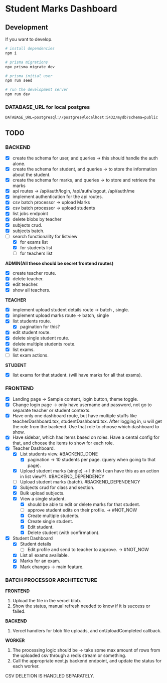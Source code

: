 # Student Marks Dashboard

## Development

If you want to develop.

```bash
# install dependencies
npm i

# prisma migrations
npx prisma migrate dev

# prisma initial user
npm run seed

# run the development server
npm run dev
```

### DATABASE_URL for local postgres

```.env
DATABASE_URL=postgresql://postgres@localhost:5432/mydb?schema=public
```

## TODO

### BACKEND

- [x] create the schema for user, and queries -> this should handle the auth alone.
- [x] create the schema for student, and queries -> to store the information about the student.
- [x] create the schema for marks, and queries -> to store and retrieve the marks
- [x] api routes -> /api/auth/login, /api/auth/logout, /api/auth/me
- [x] implement authentication for the api routes.
- [x] csv batch processor -> upload Marks
- [x] csv batch processor -> upload students
- [x] list jobs endpoint
- [x] delete blobs by teacher
- [x] subjects crud.
- [x] subjects batch.
- [ ] search functionality for listview
  - [x] for exams list
  - [x] for students list
  - [ ] for teachers list

**ADMIN(All these should be secret frontend routes)**
- [x] create teacher route.
- [x] delete teacher.
- [x] edit teacher.
- [x] show all teachers.

**TEACHER**
- [x] implement upload student details route -> batch , single.
- [x] implement upload marks route -> batch, single
- [x] list students route.
  - [x] pagination for this?
- [x] edit student route.
- [x] delete single student route.
- [x] delete multiple students route.
- [x] list exams.
- [ ] list exam actions.

**STUDENT**
- [x] list exams for that student. (will have marks for all that exams).


### FRONTEND

- [x] Landing page -> Sample content, login button, theme toggle.
- [x] Change login page -> only have username and password, not go to separate teacher or student contexts.
- [x] Have only one dashboard route, but have multiple stuffs like teacherDashboard.tsx, studentDashboard.tsx.
        After logging in, u will get the role from the backend. Use that role to choose which dashboard to show.
- [x] Have sidebar, which has items based on roles. Have a cental config for that, and choose the items to show for each role.
- [x] Teacher Dashboard.
  - [x] List students view. #BACKEND_DONE
    - [x] pagination -> 10 students per page. (query when going to that page).
  - [x] Upload student marks (single) -> I think I can have this as an action in list view??. #BACKEND_DEPENDENCY
  - [ ] Upload student marks (batch). #BACKEND_DEPENDENCY
  - [x] Subjects crud for class and section.
  - [x] Bulk upload subjects.
  - [x] View a single student.
    - [x] should be able to edit or delete marks for that student.
    - [ ] approve student edits on their profile. -> #NOT_NOW
    - [x] Create multiple students.
    - [x] Create single student.
    - [x] Edit student.
    - [x] Delete student (with confirmation).
- [x] Student Dashboard
  - [x] Student details
    - [ ] Edit profile and send to teacher to approve. -> #NOT_NOW
  - [x] List all exams available.
  - [x] Marks for an exam.
  - [x] Mark changes -> main feature.

### BATCH PROCESSOR ARCHITECTURE

**FRONTEND**
1. Upload the file in the vercel blob.
2. Show the status, manual refresh needed to know if it is success or failed.

**BACKEND**
1. Vercel handlers for blob file uploads, and onUploadCompleted callback.

**WORKER**
1. The processing logic should be -> take some max amount of rows from the uploaded csv through a redis stream or something.
2. Call the appropriate next.js backend endpoint, and update the status for each worker.

CSV DELETION IS HANDLED SEPARATELY.
